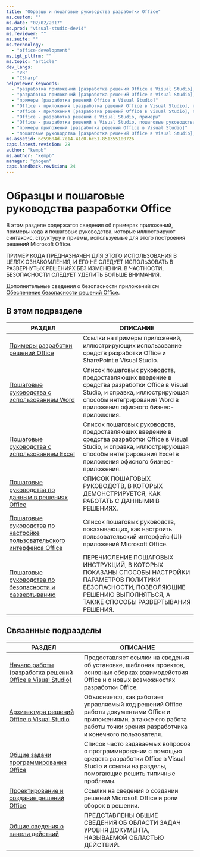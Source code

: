 ```yaml
---
title: "Образцы и пошаговые руководства разработки Office"
ms.custom: ""
ms.date: "02/02/2017"
ms.prod: "visual-studio-dev14"
ms.reviewer: ""
ms.suite: ""
ms.technology: 
  - "office-development"
ms.tgt_pltfrm: ""
ms.topic: "article"
dev_langs: 
  - "VB"
  - "CSharp"
helpviewer_keywords: 
  - "разработка приложений [разработка решений Office в Visual Studio], примеры"
  - "разработка приложений [разработка решений Office в Visual Studio], пошаговые руководства"
  - "примеры [разработка решений Office в Visual Studio]"
  - "Office - приложения [разработка решений Office в Visual Studio], примеры"
  - "Office - приложения [разработка решений Office в Visual Studio], пошаговые руководства"
  - "Office - разработка решений в Visual Studio, примеры"
  - "Office - разработка решений в Visual Studio, пошаговые руководства"
  - "примеры приложений [разработка решений Office в Visual Studio]"
  - "пошаговые руководства [разработка решений Office в Visual Studio], разработка Office"
ms.assetid: 6c59604d-7e14-41c0-bc51-851355100726
caps.latest.revision: 28
author: "kempb"
ms.author: "kempb"
manager: "ghogen"
caps.handback.revision: 24
---
```

# Образцы и пошаговые руководства разработки Office
  В этом разделе содержатся сведения об примерах приложений, примеры кода и пошаговые руководства, которые иллюстрируют синтаксис, структуру и приемы, используемые для этого построения решений Microsoft Office.  
  
 ПРИМЕР КОДА ПРЕДНАЗНАЧЕН ДЛЯ ЭТОГО ИСПОЛЬЗОВАНИЯ В ЦЕЛЯХ ОЗНАКОМЛЕНИЯ, И ЕГО НЕ СЛЕДУЕТ ИСПОЛЬЗОВАТЬ В РАЗВЕРНУТЫХ РЕШЕНИЯХ БЕЗ ИЗМЕНЕНИЯ.  В ЧАСТНОСТИ, БЕЗОПАСНОСТИ СЛЕДУЕТ УДЕЛИТЬ БОЛЬШЕ ВНИМАНИЯ.  
  
 Дополнительные сведения о безопасности приложений см  [Обеспечение безопасности решений Office](../vsto/securing-office-solutions.md).  
  
## В этом подразделе  
  
|РАЗДЕЛ|ОПИСАНИЕ|  
|------------|--------------|  
|[Примеры разработки решений Office](../vsto/office-development-samples.md)|Ссылки на примеры приложений, иллюстрирующих использование средств разработки Office и SharePoint в Visual Studio.|  
|[Пошаговые руководства с использованием Word](../vsto/walkthroughs-using-word.md)|Список пошаговых руководств, предоставляющих введение в средства разработки Office в Visual Studio, и справка, иллюстрирующая способы интегрирования Word в приложения офисного бизнес\-приложения.|  
|[Пошаговые руководства с использованием Excel](../vsto/walkthroughs-using-excel.md)|Список пошаговых руководств, предоставляющих введение в средства разработки Office в Visual Studio, и справка, иллюстрирующая способы интегрирования Excel в приложения офисного бизнес\-приложения.|  
|[Пошаговые руководства по данным в решениях Office](../vsto/data-in-office-solutions-walkthroughs.md)|СПИСОК ПОШАГОВЫХ РУКОВОДСТВ, В КОТОРЫХ ДЕМОНСТРИРУЕТСЯ, КАК РАБОТАТЬ С ДАННЫМИ В РЕШЕНИЯХ.|  
|[Пошаговые руководства по настройке пользовательского интерфейса Office](../vsto/office-ui-customization-walkthroughs.md)|Список пошаговых руководств, показывающих, как настроить пользовательский интерфейс \(UI\) приложений Microsoft Office.|  
|[Пошаговые руководства по безопасности и развертыванию](../vsto/security-and-deployment-walkthroughs.md)|ПЕРЕЧИСЛЕНИЕ ПОШАГОВЫХ ИНСТРУКЦИЙ, В КОТОРЫХ ПОКАЗАНЫ СПОСОБЫ НАСТРОЙКИ ПАРАМЕТРОВ ПОЛИТИКИ БЕЗОПАСНОСТИ, ПОЗВОЛЯЮЩИЕ РЕШЕНИЮ ВЫПОЛНЯТЬСЯ, А ТАКЖЕ СПОСОБЫ РАЗВЕРТЫВАНИЯ РЕШЕНИЯ.|  
  
## Связанные подразделы  
  
|РАЗДЕЛ|ОПИСАНИЕ|  
|------------|--------------|  
|[Начало работы &#40;разработка решений Office в Visual Studio&#41;](../vsto/getting-started-office-development-in-visual-studio.md)|Предоставляет ссылки на сведения об установке, шаблонах проектов, основных сборках взаимодействия Office и о новых возможностях разработки Office.|  
|[Архитектура решений Office в Visual Studio](../vsto/architecture-of-office-solutions-in-visual-studio.md)|Объясняется, как работает управляемый код решений Office работы документами Office и приложениями, а также его работа работы точки зрения разработчика и конечного пользователя.|  
|[Общие задачи программирования Office](../vsto/common-tasks-in-office-programming.md)|Список часто задаваемых вопросов о программировании с помощью средств разработки Office в Visual Studio и ссылки на разделы, помогающие решить типичные проблемы.|  
|[Проектирование и создание решений Office](../vsto/designing-and-creating-office-solutions.md)|Ссылки на сведения о создании решений Microsoft Office и роли сборок в решении.|  
|[Общие сведения о панели действий](../vsto/actions-pane-overview.md)|ПРЕДСТАВЛЕНЫ ОБЩИЕ СВЕДЕНИЯ ОБ ОБЛАСТИ ЗАДАЧ УРОВНЯ ДОКУМЕНТА, НАЗЫВАЕМОЙ ОБЛАСТЬЮ ДЕЙСТВИЙ.|  
  
  